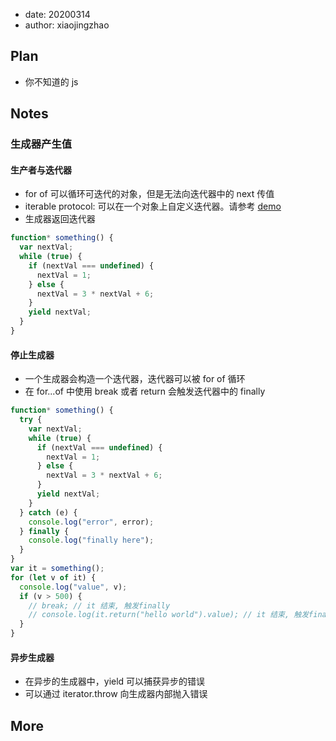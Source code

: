 - date: 20200314
- author: xiaojingzhao

## Plan

- 你不知道的 js

## Notes

### 生成器产生值

#### 生产者与迭代器

- for of 可以循环可迭代的对象，但是无法向迭代器中的 next 传值
- iterable protocol: 可以在一个对象上自定义迭代器。请参考 [demo](./examples/iterator/customer-iterator.js)
- 生成器返回迭代器

```js
function* something() {
  var nextVal;
  while (true) {
    if (nextVal === undefined) {
      nextVal = 1;
    } else {
      nextVal = 3 * nextVal + 6;
    }
    yield nextVal;
  }
}
```

#### 停止生成器

- 一个生成器会构造一个迭代器，迭代器可以被 for of 循环
- 在 for...of 中使用 break 或者 return 会触发迭代器中的 finally

```js
function* something() {
  try {
    var nextVal;
    while (true) {
      if (nextVal === undefined) {
        nextVal = 1;
      } else {
        nextVal = 3 * nextVal + 6;
      }
      yield nextVal;
    }
  } catch (e) {
    console.log("error", error);
  } finally {
    console.log("finally here");
  }
}
var it = something();
for (let v of it) {
  console.log("value", v);
  if (v > 500) {
    // break; // it 结束, 触发finally
    // console.log(it.return("hello world").value); // it 结束, 触发finally
  }
}
```

#### 异步生成器

- 在异步的生成器中，yield 可以捕获异步的错误
- 可以通过 iterator.throw 向生成器内部抛入错误

## More
